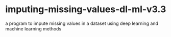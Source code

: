 # imputing-missing-values-dl-ml-v3.3
a program to impute missing values in a dataset using deep learning and machine learning methods
